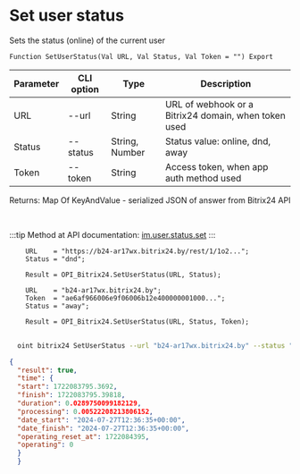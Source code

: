 ﻿---
sidebar_position: 18
---

# Set user status
 Sets the status (online) of the current user



`Function SetUserStatus(Val URL, Val Status, Val Token = "") Export`

  | Parameter | CLI option | Type | Description |
  |-|-|-|-|
  | URL | --url | String | URL of webhook or a Bitrix24 domain, when token used |
  | Status | --status | String, Number | Status value: online, dnd, away |
  | Token | --token | String | Access token, when app auth method used |

  
  Returns:  Map Of KeyAndValue - serialized JSON of answer from Bitrix24 API

<br/>

:::tip
Method at API documentation: [im.user.status.set](https://dev.1c-bitrix.ru/learning/course/index.php?COURSE_ID=93&LESSON_ID=11499)
:::
<br/>


```bsl title="Code example"
    URL    = "https://b24-ar17wx.bitrix24.by/rest/1/1o2...";
    Status = "dnd";

    Result = OPI_Bitrix24.SetUserStatus(URL, Status);

    URL    = "b24-ar17wx.bitrix24.by";
    Token  = "ae6af966006e9f06006b12e400000001000...";
    Status = "away";

    Result = OPI_Bitrix24.SetUserStatus(URL, Status, Token);
```



```sh title="CLI command example"
    
  oint bitrix24 SetUserStatus --url "b24-ar17wx.bitrix24.by" --status "away" --token "fe3fa966006e9f06006b12e400000001000..."

```

```json title="Result"
{
  "result": true,
  "time": {
  "start": 1722083795.3692,
  "finish": 1722083795.39818,
  "duration": 0.0289750099182129,
  "processing": 0.00522208213806152,
  "date_start": "2024-07-27T12:36:35+00:00",
  "date_finish": "2024-07-27T12:36:35+00:00",
  "operating_reset_at": 1722084395,
  "operating": 0
  }
  }
```
